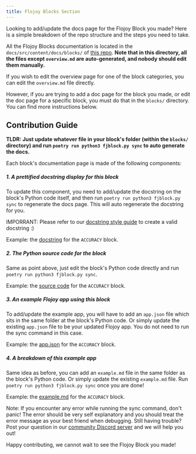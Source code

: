 ```yaml
---
title: Flojoy Blocks Section
---
```


Looking to add/update the docs page for the Flojoy Block you made? Here is a simple
breakdown of the repo structure and the steps you need to take.

All the Flojoy Blocks documentation is located in the `docs/src/content/docs/blocks/`
of [this repo](https://github.com/flojoy-ai/blocks). **Note that in this
directory, all the files except `overview.md` are auto-generated, and nobody
should edit them manually.**

If you wish to edit the overview page for one of the block categories, you can
edit the `overview.md` file directly.

However, if you are trying to add a doc page for the block you made, or edit the
doc page for a specific block, you must do that in the `blocks/` directory. You
can find more instructions below.

## Contribution Guide

**TLDR: Just update whatever file in your block's folder (within the `blocks/` directory)
and run `poetry run python3 fjblock.py sync` to auto generate the docs.**

Each block's documentation page is made of the following components:

##### 1. A prettified docstring display for this block

To update this component, you need to add/update the docstring on the block's Python
code itself, and then run `poetry run python3 fjblock.py sync` to regenerate the
docs page. This will auto regenerate the docstring for you.

IMPORRANT: Please refer to our [docstring style guide](http://localhost:4321/contribution/blocks/block-docstring-styleguide/)
to create a valid docstring :)

Example: the [docstring](https://github.com/flojoy-ai/blocks/blob/main/blocks/AI_ML/CLASSIFICATION/ACCURACY/ACCURACY.py)
for the `ACCURACY` block.

##### 2. The Python source code for the block

Same as point above, just edit the block's Python code directly and run
`poetry run python3 fjblock.py sync`.

Example: the [source code](https://github.com/flojoy-ai/blocks/blob/main/blocks/AI_ML/CLASSIFICATION/ACCURACY/ACCURACY.py)
for the `ACCURACY` block.

##### 3. An example Flojoy app using this block

To add/update the example app, you will have to add an `app.json` file which
sits in the same folder at the block's Python code. Or simply update the
existing `app.json` file to be your updated Flojoy app. You do not need to run
the sync command in this case.

Example: the [app.json](https://github.com/flojoy-ai/blocks/blob/main/blocks/AI_ML/CLASSIFICATION/ACCURACY/app.json)
for the `ACCURACY` block.

##### 4. A breakdown of this example app

Same idea as before, you can add an `example.md` file in the same folder as the
block's Python code. Or simply update the existing `example.md` file. Run
`poetry run python3 fjblock.py sync` once you are done!

Example: the [example.md](https://github.com/flojoy-ai/blocks/blob/main/blocks/AI_ML/CLASSIFICATION/ACCURACY/example.md)
for the `ACCURACY` block.

Note: If you encounter any error while running the sync command, don't panic!
The error should be very self explanatory and you should treat the error message
as your best friend when debugging. Still having trouble? Post your question in
our [community Discord server](https://discord.gg/7HEBr7yG8c) and we will help
you out!

Happy contributing, we cannot wait to see the Flojoy Block you made!
